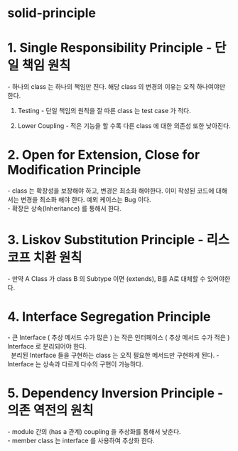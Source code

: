 # solid-principle

<h1>1. Single Responsibility Principle - 단일 책임 원칙</h1>
- 하나의 class 는 하나의 책임만 진다. 해당 class 의 변경의 이유는 오직 하나여야만 한다.

1. Testing - 단일 책임의 원칙을 잘 따른 class 는 test case 가 적다.

2. Lower Coupling - 적은 기능을 할 수록 다른 class 에 대한 의존성 또한 낮아진다.

<h1>2. Open for Extension, Close for Modification Principle</h1>
- class 는 확장성을 보장해야 하고, 변경은 최소화 해야한다. 이미 작성된 코드에 대해서는 변경을 최소화 해야 한다. 예외 케이스는 Bug 이다. <br>
- 확장은 상속(Inheritance) 를 통해서 한다.

<h1>3. Liskov Substitution Principle - 리스코프 치환 원칙</h1>
- 만약 A Class 가 class B 의 Subtype 이면 (extends), B를 A로 대체할 수 있어야한다.

<h1>4. Interface Segregation Principle</h1>
- 큰 Interface ( 추상 메서드 수가 많은 ) 는 작은 인터페이스 ( 추상 메서드 수가 적은 ) Interface 로 분리되어야 한다. <br> 
&nbsp;&nbsp;분리된 Interface 들을 구현하는 class 는 오직 필요한 메서드만 구현하게 된다.
- Interface 는 상속과 다르게 다수의 구현이 가능하다.

<h1>5. Dependency Inversion Principle - 의존 역전의 원칙</h1>
- module 간의 (has a 관계) coupling 을 추상화를 통해서 낮춘다. <br>
- member class 는 interface 를 사용하여 추상화 한다.
